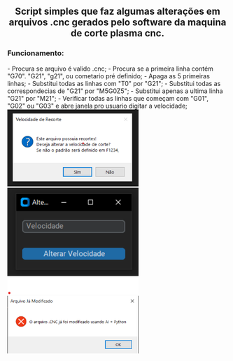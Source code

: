 <h2 align="center">Script simples que faz algumas alterações em arquivos .cnc gerados pelo software da maquina de corte plasma cnc.</h2>

<h3>Funcionamento: </h3>
- Procura se arquivo é valido .cnc;
- Procura se a primeira linha contém "G70". "G21", "g21", ou cometario pré definido;
- Apaga as 5 primeiras linhas;
- Substitui todas as linhas com "T0" por "G21";
- Substitui todas as correspondecias de "G21" por "M5G0Z5";
- Substitui apenas a ultima linha "G21" por "M21";
- Verificar todas as linhas que começam com "G01", "G02" ou "G03" e abre janela pro usuario digitar a velocidade;

<img src="Img/AlertaVelocidadeRecorte.png" alt="angular" width="300" />
<img src="Img/AlteraVelocidadeRecorte.png" alt="angular" width="300" />
<img src="Img/alteradoVelocidadeRecorte.png" alt="angular" width="300" />

